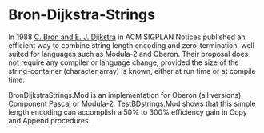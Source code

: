 # Bron-Dijkstra-Strings

In 1988 [C. Bron and E. J. Dijkstra](https://dl.acm.org/doi/10.1145/71052.71053) in ACM SIGPLAN Notices published an efficient way to combine string length encoding and zero-termination, well suited for languages such as Modula-2 and Oberon. Their proposal does not require any compiler or language change, provided the size of the string-container (character array) is known, either at run time or at compile time.

BronDijkstraStrings.Mod is an implementation for Oberon (all versions), Component Pascal or Modula-2.
TestBDstrings.Mod shows that this simple length encoding can accomplish a 50% to 300% efficiency gain in Copy and Append procedures.
